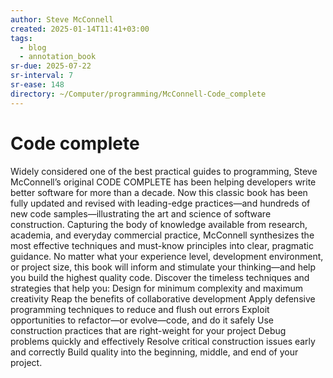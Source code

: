```yaml
---
author: Steve McConnell
created: 2025-01-14T11:41+03:00
tags:
  - blog
  - annotation_book
sr-due: 2025-07-22
sr-interval: 7
sr-ease: 148
directory: ~/Computer/programming/McConnell-Code_complete
---
```


# Code complete

Widely considered one of the best practical guides to programming, Steve McConnell’s original CODE COMPLETE has been helping developers write better software for more than a decade. Now this classic book has been fully updated and revised with leading-edge practices—and hundreds of new code samples—illustrating the art and science of software construction. Capturing the body of knowledge available from research, academia, and everyday commercial practice, McConnell synthesizes the most effective techniques and must-know principles into clear, pragmatic guidance. No matter what your experience level, development environment, or project size, this book will inform and stimulate your thinking—and help you build the highest quality code. Discover the timeless techniques and strategies that help you: Design for minimum complexity and maximum creativity Reap the benefits of collaborative development Apply defensive programming techniques to reduce and flush out errors Exploit opportunities to refactor—or evolve—code, and do it safely Use construction practices that are right-weight for your project Debug problems quickly and effectively Resolve critical construction issues early and correctly Build quality into the beginning, middle, and end of your project.

